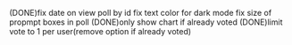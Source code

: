 (DONE)fix date on view poll by id
fix text color for dark mode
fix size of propmpt boxes in poll
(DONE)only show chart if already voted
(DONE)limit vote to 1 per user(remove option if already voted)


